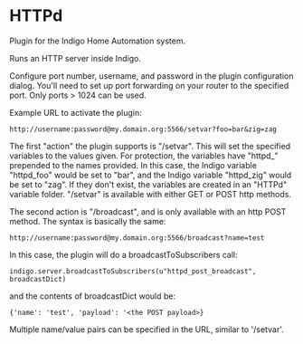 # HTTPd

Plugin for the Indigo Home Automation system.

Runs an HTTP server inside Indigo.

Configure port number, username, and password in the plugin configuration dialog.  You'll need to set up port forwarding on your router to the specified port.  Only ports > 1024 can be used.

Example URL to activate the plugin:

    http://username:password@my.domain.org:5566/setvar?foo=bar&zig=zag
    
The first "action" the plugin supports is "/setvar". This will set the specified variables to the values given. For protection, the variables have "httpd_" prepended to the names provided. In this case, the Indigo variable "httpd_foo" would be set to "bar", and the Indigo variable "httpd_zig" would be set to "zag". If they don't exist, the variables are created in an "HTTPd" variable folder. "/setvar" is available with either GET or POST http methods.

The second action is "/broadcast", and is only available with an http POST method.  The syntax is basically the same:

    http://username:password@my.domain.org:5566/broadcast?name=test

In this case, the plugin will do a broadcastToSubscribers call:

    indigo.server.broadcastToSubscribers(u"httpd_post_broadcast", broadcastDict)

and the contents of broadcastDict would be:

	{'name': 'test', 'payload': '<the POST payload>}

Multiple name/value pairs can be specified in the URL, similar to '/setvar'.
